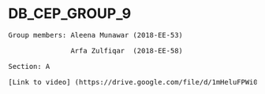 # DB_CEP_GROUP_9<br/>
<pre>
Group members: Aleena Munawar (2018-EE-53) <br/>
               Arfa Zulfiqar  (2018-EE-58) <br/>
Section: A <br/>
[Link to video] (https://drive.google.com/file/d/1mHeluFPWi0YV4rqDSXFynGy4X3D812ZI/view?usp=sharing)
</pre>
